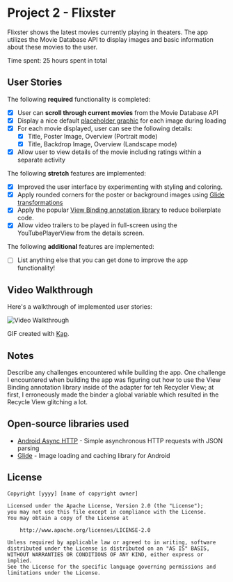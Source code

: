# Project 2 - Flixster

Flixster shows the latest movies currently playing in theaters. The app utilizes the Movie Database API to display images and basic information about these movies to the user.

Time spent: 25 hours spent in total

## User Stories

The following **required** functionality is completed:

* [x] User can **scroll through current movies** from the Movie Database API
* [x] Display a nice default [placeholder graphic](https://guides.codepath.org/android/Displaying-Images-with-the-Glide-Library#advanced-usage) for each image during loading
* [x] For each movie displayed, user can see the following details:
  * [x] Title, Poster Image, Overview (Portrait mode)
  * [x] Title, Backdrop Image, Overview (Landscape mode)
* [x] Allow user to view details of the movie including ratings within a separate activity

The following **stretch** features are implemented:

* [x] Improved the user interface by experimenting with styling and coloring.
* [x] Apply rounded corners for the poster or background images using [Glide transformations](https://guides.codepath.org/android/Displaying-Images-with-the-Glide-Library#transformations)
* [x] Apply the popular [View Binding annotation library](http://guides.codepath.org/android/Reducing-View-Boilerplate-with-ViewBinding) to reduce boilerplate code.
* [x] Allow video trailers to be played in full-screen using the YouTubePlayerView from the details screen.

The following **additional** features are implemented:

* [ ] List anything else that you can get done to improve the app functionality!

## Video Walkthrough

Here's a walkthrough of implemented user stories:

<img src='walkthrough_improvedres.gif' title='Video Walkthrough' width='' alt='Video Walkthrough' />

GIF created with [Kap](https://getkap.co/).

## Notes
Describe any challenges encountered while building the app.
One challenge I encountered when building the app was figuring out how to use the View Binding annotation library inside of the adapter for teh Recycler View; at first, 
I erroneously made the binder a global variable which resulted in the Recycle View glitching a lot. 


## Open-source libraries used

- [Android Async HTTP](https://github.com/loopj/android-async-http) - Simple asynchronous HTTP requests with JSON parsing
- [Glide](https://github.com/bumptech/glide) - Image loading and caching library for Android

## License

    Copyright [yyyy] [name of copyright owner]

    Licensed under the Apache License, Version 2.0 (the "License");
    you may not use this file except in compliance with the License.
    You may obtain a copy of the License at

        http://www.apache.org/licenses/LICENSE-2.0

    Unless required by applicable law or agreed to in writing, software
    distributed under the License is distributed on an "AS IS" BASIS,
    WITHOUT WARRANTIES OR CONDITIONS OF ANY KIND, either express or implied.
    See the License for the specific language governing permissions and
    limitations under the License.

